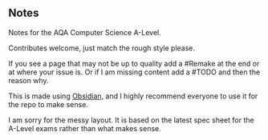 ## Notes

Notes for the AQA Computer Science A-Level.

Contributes welcome, just match the rough style please.

If you see a page that may not be up to quality add a #Remake at the end or at where your issue is. Or if I am missing content add a #TODO and then the reason why.

This is made using [Obsidian,](https://obsidian.md) and I highly recommend everyone to use it for the repo to make sense.

I am sorry for the messy layout. It is based on the latest spec sheet for the A-Level exams rather than what makes sense.
